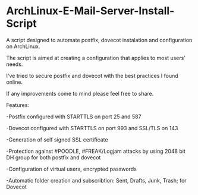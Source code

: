 # ArchLinux-E-Mail-Server-Install-Script

A script designed to automate postfix, dovecot instalation and configuration on ArchLinux.

The script is aimed at creating a configuration that applies to most users' needs.

I've tried to secure postfix and dovecot with the best practices I found online.

If any improvements come to mind please feel free to share.


Features:

  -Postfix configured with STARTTLS on port 25 and 587
  
  -Dovecot configured with STARTTLS on port 993 and SSL/TLS on 143
  
  -Generation of self signed SSL certificate 
  
  -Protection against #POODLE, #FREAK/Logjam attacks by using 2048 bit DH group for both postfix and dovecot
  
  -Configuration of virtual users, encrypted passwords 
  
  -Automatic folder creation and subscribtion: Sent, Drafts, Junk, Trash; for Dovecot
  
